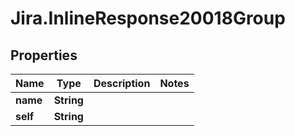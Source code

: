 # Jira.InlineResponse20018Group

## Properties

Name | Type | Description | Notes
------------ | ------------- | ------------- | -------------
**name** | **String** |  | 
**self** | **String** |  | 


